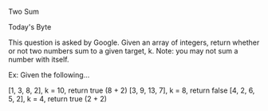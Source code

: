 Two Sum

Today's Byte

This question is asked by Google. Given an array of integers, return whether or not two numbers sum to a given target, k.
Note: you may not sum a number with itself.

Ex: Given the following...

[1, 3, 8, 2], k = 10, return true (8 + 2)
[3, 9, 13, 7], k = 8, return false
[4, 2, 6, 5, 2], k = 4, return true (2 + 2)